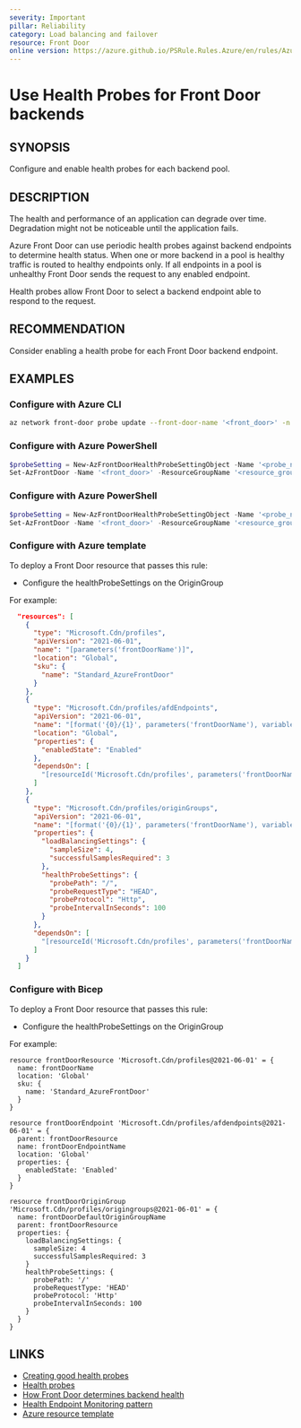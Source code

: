 ```yaml
---
severity: Important
pillar: Reliability
category: Load balancing and failover
resource: Front Door
online version: https://azure.github.io/PSRule.Rules.Azure/en/rules/Azure.FrontDoor.Probe/
---
```


# Use Health Probes for Front Door backends

## SYNOPSIS

Configure and enable health probes for each backend pool.

## DESCRIPTION

The health and performance of an application can degrade over time.
Degradation might not be noticeable until the application fails.

Azure Front Door can use periodic health probes against backend endpoints to determine health status.
When one or more backend in a pool is healthy traffic is routed to healthy endpoints only.
If all endpoints in a pool is unhealthy Front Door sends the request to any enabled endpoint.

Health probes allow Front Door to select a backend endpoint able to respond to the request.

## RECOMMENDATION

Consider enabling a health probe for each Front Door backend endpoint.

## EXAMPLES

### Configure with Azure CLI

```bash
az network front-door probe update --front-door-name '<front_door>' -n '<probe_name>' -g '<resource_group>' --enabled 'Enabled'
```

### Configure with Azure PowerShell

```powershell
$probeSetting = New-AzFrontDoorHealthProbeSettingObject -Name '<probe_name>' -EnabledState 'Enabled'
Set-AzFrontDoor -Name '<front_door>' -ResourceGroupName '<resource_group>' -HealthProbeSetting $probeSetting
```
### Configure with Azure PowerShell

```powershell
$probeSetting = New-AzFrontDoorHealthProbeSettingObject -Name '<probe_name>' -Path '<path>'
Set-AzFrontDoor -Name '<front_door>' -ResourceGroupName '<resource_group>' -HealthProbeSetting $probeSetting
```

### Configure with Azure template

To deploy a Front Door resource that passes this rule:

- Configure the healthProbeSettings on the OriginGroup

For example:

```json
  "resources": [
    {
      "type": "Microsoft.Cdn/profiles",
      "apiVersion": "2021-06-01",
      "name": "[parameters('frontDoorName')]",
      "location": "Global",
      "sku": {
        "name": "Standard_AzureFrontDoor"
      }
    },
    {
      "type": "Microsoft.Cdn/profiles/afdEndpoints",
      "apiVersion": "2021-06-01",
      "name": "[format('{0}/{1}', parameters('frontDoorName'), variables('frontDoorEndpointName'))]",
      "location": "Global",
      "properties": {
        "enabledState": "Enabled"
      },
      "dependsOn": [
        "[resourceId('Microsoft.Cdn/profiles', parameters('frontDoorName'))]"
      ]
    },
    {
      "type": "Microsoft.Cdn/profiles/originGroups",
      "apiVersion": "2021-06-01",
      "name": "[format('{0}/{1}', parameters('frontDoorName'), variables('frontDoorDefaultOriginGroupName'))]",
      "properties": {
        "loadBalancingSettings": {
          "sampleSize": 4,
          "successfulSamplesRequired": 3
        },
        "healthProbeSettings": {
          "probePath": "/",
          "probeRequestType": "HEAD",
          "probeProtocol": "Http",
          "probeIntervalInSeconds": 100
        }
      },
      "dependsOn": [
        "[resourceId('Microsoft.Cdn/profiles', parameters('frontDoorName'))]"
      ]
    }
  ]
  ```

### Configure with Bicep

To deploy a Front Door resource that passes this rule:

- Configure the healthProbeSettings on the OriginGroup

For example:

```bicep
resource frontDoorResource 'Microsoft.Cdn/profiles@2021-06-01' = {
  name: frontDoorName
  location: 'Global'
  sku: {
    name: 'Standard_AzureFrontDoor'
  }
}

resource frontDoorEndpoint 'Microsoft.Cdn/profiles/afdendpoints@2021-06-01' = {
  parent: frontDoorResource
  name: frontDoorEndpointName
  location: 'Global'
  properties: {
    enabledState: 'Enabled' 
  }
}

resource frontDoorOriginGroup 'Microsoft.Cdn/profiles/origingroups@2021-06-01' = {
  name: frontDoorDefaultOriginGroupName
  parent: frontDoorResource
  properties: {
    loadBalancingSettings: {
      sampleSize: 4
      successfulSamplesRequired: 3
    }
    healthProbeSettings: {
      probePath: '/'
      probeRequestType: 'HEAD'
      probeProtocol: 'Http'
      probeIntervalInSeconds: 100
    }
  }
}
```

## LINKS

- [Creating good health probes](https://docs.microsoft.com/azure/architecture/framework/resiliency/monitor-model#create-good-health-probes)
- [Health probes](https://docs.microsoft.com/azure/frontdoor/front-door-health-probes)
- [How Front Door determines backend health](https://docs.microsoft.com/azure/frontdoor/front-door-health-probes#how-front-door-determines-backend-health)
- [Health Endpoint Monitoring pattern](https://docs.microsoft.com/azure/architecture/patterns/health-endpoint-monitoring)
- [Azure resource template](https://docs.microsoft.com/azure/templates/microsoft.network/frontdoors#HealthProbeSettingsProperties)
